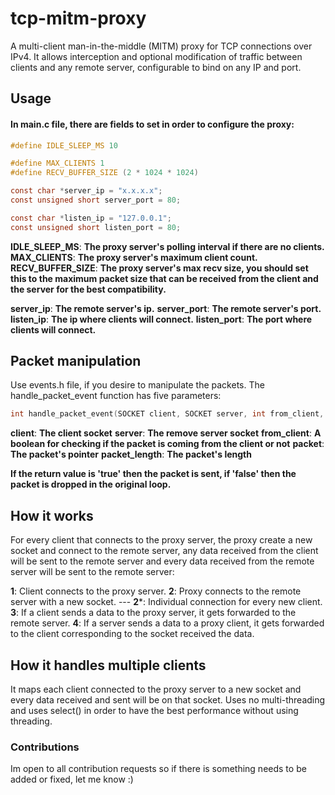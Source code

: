 
# tcp-mitm-proxy
A multi-client man-in-the-middle (MITM) proxy for TCP connections over IPv4. It allows interception and optional modification of traffic between clients and any remote server, configurable to bind on any IP and port.

## Usage
#### In main.c file, there are fields to set in order to configure the proxy:
```C
#define IDLE_SLEEP_MS 10

#define MAX_CLIENTS 1
#define RECV_BUFFER_SIZE (2 * 1024 * 1024)

const char *server_ip = "x.x.x.x";
const unsigned short server_port = 80;

const char *listen_ip = "127.0.0.1";
const unsigned short listen_port = 80;
```
**IDLE_SLEEP_MS**: **The proxy server's polling interval if there are no clients.**
**MAX_CLIENTS**: **The proxy server's maximum client count.**
**RECV_BUFFER_SIZE**: **The proxy server's max recv size, you should set this to the maximum packet size that can be received from the client and the server for the best compatibility.**

**server_ip**: **The remote server's ip.**
**server_port**: **The remote server's port.**
**listen_ip**: **The ip where clients will connect.**
**listen_port**: **The port where clients will connect.**

## Packet manipulation
Use events.h file, if you desire to manipulate the packets.
The handle_packet_event function has five parameters:
```C
int handle_packet_event(SOCKET client, SOCKET server, int from_client, const char *packet, int packet_length)
```
**client**: **The client socket**
**server**: **The remove server socket**
**from_client**: **A boolean for checking if the packet is coming from the client or not**
**packet**: **The packet's pointer**
**packet_length**: **The packet's length**

**If the return value is 'true' then the packet is sent, if 'false' then the packet is dropped in the original loop.**

## How it works
For every client that connects to the proxy server, the proxy create a new socket and connect to the remote server, any data received from the client will be sent to the remote server and every data received from the remote server will be sent to the remote server:

**1**: Client connects to the proxy server.
**2**: Proxy connects to the remote server with a new socket.
--- **2***: Individual connection for every new client.
**3**: If a client sends a data to the proxy server, it gets forwarded to the remote server.
**4**: If a server sends a data to a proxy client, it gets forwarded to the client corresponding to the socket received the data.

## How it handles multiple clients
It maps each client connected to the proxy server to a new socket and every data received and sent will be on that socket.
Uses no multi-threading and uses select() in order to have the best performance without using threading.

### Contributions

Im open to all contribution requests so if there is something needs to be added or fixed, let me know :)
